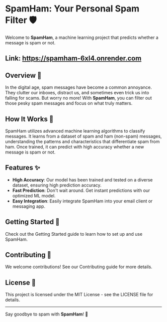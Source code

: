 # SpamHam: Your Personal Spam Filter 🛡️

Welcome to **SpamHam**, a machine learning project that predicts whether a message is spam or not. 

## Link: https://spamham-6xl4.onrender.com
## Overview 📝

In the digital age, spam messages have become a common annoyance. They clutter our inboxes, distract us, and sometimes even trick us into falling for scams. But worry no more! With **SpamHam**, you can filter out those pesky spam messages and focus on what truly matters.

## How It Works 🧠

SpamHam utilizes advanced machine learning algorithms to classify messages. It learns from a dataset of spam and ham (non-spam) messages, understanding the patterns and characteristics that differentiate spam from ham. Once trained, it can predict with high accuracy whether a new message is spam or not.

## Features ✨

- **High Accuracy**: Our model has been trained and tested on a diverse dataset, ensuring high prediction accuracy.
- **Fast Prediction**: Don't wait around. Get instant predictions with our optimized ML model.
- **Easy Integration**: Easily integrate SpamHam into your email client or messaging app.

## Getting Started 🚀

Check out the Getting Started guide to learn how to set up and use SpamHam.

## Contributing 🤝

We welcome contributions! See our Contributing guide for more details.

## License 📄

This project is licensed under the MIT License - see the LICENSE file for details.

---

Say goodbye to spam with **SpamHam**! 🎉
